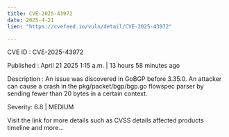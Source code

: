 ```yaml
---
title: CVE-2025-43972
date: 2025-4-21
lien: "https://cvefeed.io/vuln/detail/CVE-2025-43972"

---
```


CVE ID : CVE-2025-43972

Published :  April 21
2025
1:15 a.m. | 13 hours
58 minutes ago

Description : An issue was discovered in GoBGP before 3.35.0. An attacker can cause a crash in the pkg/packet/bgp/bgp.go flowspec parser by sending fewer than 20 bytes in a certain context.

Severity: 6.8 | MEDIUM

Visit the link for more details
such as CVSS details
affected products
timeline
and more...
